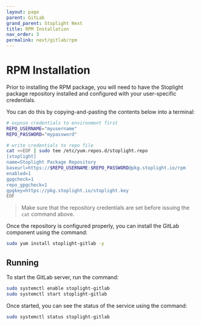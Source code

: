 ```yaml
---
layout: page
parent: GitLab
grand_parent: Stoplight Next
title: RPM Installation
nav_order: 3
permalink: next/gitlab/rpm
---
```


# RPM Installation

Prior to installing the RPM package, you will need to have the Stoplight package
repository installed and configured with your user-specific credentials.

You can do this by copying-and-pasting the contents below into a terminal:

```bash
# expose credentials to environment first
REPO_USERNAME="myusername"
REPO_PASSWORD="mypassword"

# write credentials to repo file
cat <<EOF | sudo tee /etc/yum.repos.d/stoplight.repo
[stoplight]
name=Stoplight Package Repository
baseurl=https://$REPO_USERNAME:$REPO_PASSWORD@pkg.stoplight.io/rpm
enabled=1
gpgcheck=1
repo_gpgcheck=1
gpgkey=https://pkg.stoplight.io/stoplight.key
EOF
```

> Make sure that the repository credentials are set before issuing the `cat` command above.

Once the repository is configured properly, you can install the GitLab component
using the command:

```bash
sudo yum install stoplight-gitlab -y
```

## Running

To start the GitLab server, run the command:

```bash
sudo systemctl enable stoplight-gitlab
sudo systemctl start stoplight-gitlab
```

Once started, you can see the status of the service using the command:

```bash
sudo systemctl status stoplight-gitlab
```
